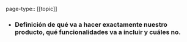 page-type:: [[topic]]
- ### Definición de qué va a hacer exactamente nuestro producto, qué funcionalidades va a incluir y cuáles no.



